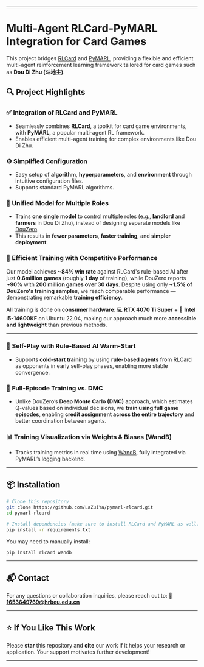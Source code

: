 

---

# Multi-Agent RLCard-PyMARL Integration for Card Games

This project bridges [RLCard](https://github.com/datamllab/rlcard) and [PyMARL](https://github.com/oxwhirl/pymarl), providing a flexible and efficient multi-agent reinforcement learning framework tailored for card games such as **Dou Di Zhu (斗地主)**.

## 🔍 Project Highlights

### ✅ Integration of RLCard and PyMARL

* Seamlessly combines **RLCard**, a toolkit for card game environments, with **PyMARL**, a popular multi-agent RL framework.
* Enables efficient multi-agent training for complex environments like Dou Di Zhu.

### ⚙️ Simplified Configuration

* Easy setup of **algorithm**, **hyperparameters**, and **environment** through intuitive configuration files.
* Supports standard PyMARL algorithms.

### 👥 Unified Model for Multiple Roles

* Trains **one single model** to control multiple roles (e.g., **landlord** and **farmers** in Dou Di Zhu), instead of designing separate models like [DouZero](https://github.com/kwai/DouZero).
* This results in **fewer parameters**, **faster training**, and **simpler deployment**.

### 🚀 Efficient Training with Competitive Performance

Our model achieves **\~84% win rate** against RLCard's rule-based AI after just **0.6million games** (roughly **1 day** of training), while DouZero reports **\~90%** with **200 million games over 30 days**.
Despite using only **\~1.5% of DouZero's training samples**, we reach comparable performance — demonstrating remarkable **training efficiency**.

All training is done on **consumer hardware**:
💻 **RTX 4070 Ti Super** + 🧠 **Intel i5-14600KF** on Ubuntu 22.04,
making our approach much more **accessible and lightweight** than previous methods.

---

### 🧊 Self-Play with Rule-Based AI Warm-Start

* Supports **cold-start training** by using **rule-based agents** from RLCard as opponents in early self-play phases, enabling more stable convergence.
### 🧠 Full-Episode Training vs. DMC

* Unlike DouZero’s **Deep Monte Carlo (DMC)** approach, which estimates Q-values based on individual decisions, we **train using full game episodes**, enabling **credit assignment across the entire trajectory** and better coordination between agents.

### 📊 Training Visualization via Weights & Biases (WandB)

* Tracks training metrics in real time using [WandB](https://wandb.ai/), fully integrated via PyMARL’s logging backend.

---

## 📦 Installation

```bash
# Clone this repository
git clone https://github.com/LaZuiYa/pymarl-rlcard.git
cd pymarl-rlcard

# Install dependencies (make sure to install RLCard and PyMARL as well)
pip install -r requirements.txt
```

You may need to manually install:

```bash
pip install rlcard wandb
```

---


## 📬 Contact

For any questions or collaboration inquiries, please reach out to:
📧 **[1653649769@hrbeu.edu.cn](mailto:1653649769@hrbeu.edu.cn)**

---

## ⭐ If You Like This Work

Please **star** this repository and **cite** our work if it helps your research or application. Your support motivates further development!

---

